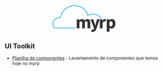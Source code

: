 <p align="center">
  <br>
  <img width="200" src="./logo.png" alt="Logo do myrp">
  <br>
</p>

## UI Toolkit
- [Planilha de componentes](https://docs.google.com/spreadsheets/d/1Sz79KHL9bTtHlN-cvgwpS2rfOi6vjxnfMYijji9VY-s/edit?usp=sharing) - Levantamento de componentes que temos hoje no myrp

